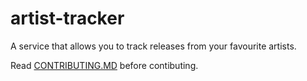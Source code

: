 # artist-tracker

A service that allows you to track releases from your favourite artists.

Read [CONTRIBUTING.MD](https://github.com/prajjwaldimri/artist-tracker/blob/master/CONTRIBUTING.MD) before contibuting.
